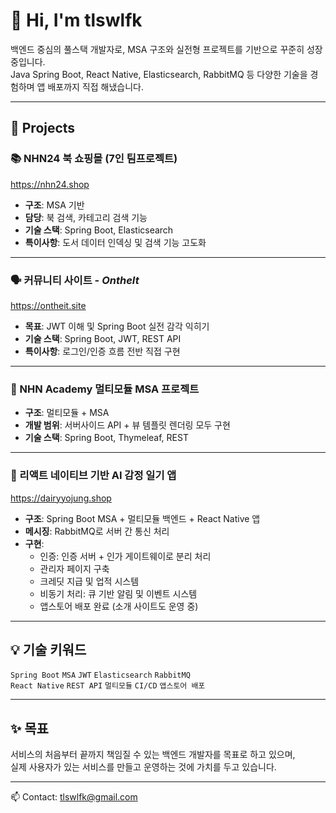 # 👋 Hi, I'm tlswlfk

백엔드 중심의 풀스택 개발자로, MSA 구조와 실전형 프로젝트를 기반으로 꾸준히 성장 중입니다.  
Java Spring Boot, React Native, Elasticsearch, RabbitMQ 등 다양한 기술을 경험하며 앱 배포까지 직접 해냈습니다.

---

## 🧩 Projects

### 📚 NHN24 북 쇼핑몰 (7인 팀프로젝트)
https://nhn24.shop
- **구조**: MSA 기반
- **담당**: 북 검색, 카테고리 검색 기능
- **기술 스택**: Spring Boot, Elasticsearch
- **특이사항**: 도서 데이터 인덱싱 및 검색 기능 고도화

---

### 🗣️ 커뮤니티 사이트 - *OntheIt*
https://ontheit.site
- **목표**: JWT 이해 및 Spring Boot 실전 감각 익히기
- **기술 스택**: Spring Boot, JWT, REST API
- **특이사항**: 로그인/인증 흐름 전반 직접 구현

---

### 🏢 NHN Academy 멀티모듈 MSA 프로젝트
- **구조**: 멀티모듈 + MSA
- **개발 범위**: 서버사이드 API + 뷰 템플릿 렌더링 모두 구현
- **기술 스택**: Spring Boot, Thymeleaf, REST

---

### 📱 리액트 네이티브 기반 AI 감정 일기 앱
https://dairyyojung.shop
- **구조**: Spring Boot MSA + 멀티모듈 백엔드 + React Native 앱
- **메시징**: RabbitMQ로 서버 간 통신 처리
- **구현**:
  - 인증: 인증 서버 + 인가 게이트웨이로 분리 처리
  - 관리자 페이지 구축
  - 크레딧 지급 및 업적 시스템
  - 비동기 처리: 큐 기반 알림 및 이벤트 시스템
  - 앱스토어 배포 완료 (소개 사이트도 운영 중)

---

## 💡 기술 키워드

`Spring Boot` `MSA` `JWT` `Elasticsearch` `RabbitMQ`  
`React Native` `REST API` `멀티모듈` `CI/CD` `앱스토어 배포`

---

## ✨ 목표

서비스의 처음부터 끝까지 책임질 수 있는 백엔드 개발자를 목표로 하고 있으며,  
실제 사용자가 있는 서비스를 만들고 운영하는 것에 가치를 두고 있습니다.

---

📫 Contact: tlswlfk@gmail.com

